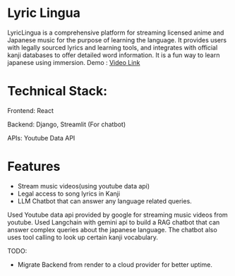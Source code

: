 # Lyric Lingua

LyricLingua is a comprehensive platform for streaming licensed anime and Japanese music for the purpose of learning the language. It provides users with legally sourced lyrics and 
learning tools, and integrates with official kanji databases to offer detailed word information. It is a fun way to learn japanese using immersion.
Demo : [Video Link](https://drive.google.com/file/d/1tFJSGlQYTx6KbiUgA8yXogdI8lOZLMg0/view?usp=drive_link)

# Technical Stack:

Frontend: React

Backend: Django, Streamlit (For chatbot)

APIs: Youtube Data API

# Features
 - Stream music videos(using youtube data api)
 - Legal access to song lyrics in Kanji
 - LLM Chatbot that can answer any language related queries.

 Used Youtube data api provided by google for streaming music videos from youtube. Used Langchain with gemini api to
 build a RAG chatbot that can answer complex queries about the japanese language. The chatbot also uses tool calling to look up certain kanji vocabulary.

 TODO:
 - Migrate Backend from render to a cloud provider for better uptime.

   
